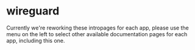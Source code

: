 # wireguard

Currently we're reworking these intropages for each app, please use the menu on the left to select other available documentation pages for each app, including this one.
